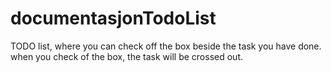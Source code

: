 # documentasjonTodoList
TODO list, where you can check off the box beside the task you have done. when you check of the box, the task will be crossed out.
